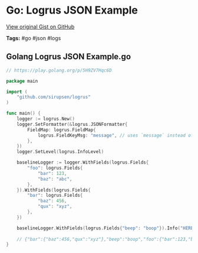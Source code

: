 # Go: Logrus JSON Example 

[View original Gist on GitHub](https://gist.github.com/Integralist/939c894e7e888fce66968eb5b1a807de)

**Tags:** #go #json #logs

## Golang Logrus JSON Example.go

```go
// https://play.golang.org/p/5H9ZV7Hqc6D

package main

import (
	"github.com/sirupsen/logrus"
)

func main() {
	logger := logrus.New()
	logger.SetFormatter(&logrus.JSONFormatter{
		FieldMap: logrus.FieldMap{
			logrus.FieldKeyMsg: "message", // uses `message` instead of `msg` field
		},
	})
    logger.SetLevel(logrus.InfoLevel)

	baselineLogger := logger.WithFields(logrus.Fields{
		"foo": logrus.Fields{
			"bar": 123,
			"baz": "abc",
		},
	}).WithFields(logrus.Fields{
		"bar": logrus.Fields{
			"baz": 456,
			"qux": "xyz",
		},
	})

	baselineLogger.WithFields(logrus.Fields{"beep": "boop"}).Info("HERE")
  
  	// {"bar":{"baz":456,"qux":"xyz"},"beep":"boop","foo":{"bar":123,"baz":"abc"},"level":"info","message":"HERE","time":"2009-11-10T23:00:00Z"}
}
```

